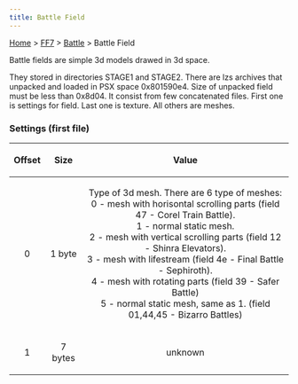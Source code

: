 ```yaml
---
title: Battle Field
---
```


[Home](/Main%20Page.md) > [FF7](/FF7.md) > [Battle](/FF7/Battle.md) > Battle Field

Battle fields are simple 3d models drawed in 3d space.

They stored in directories STAGE1 and STAGE2. There are lzs archives
that unpacked and loaded in PSX space 0x801590e4. Size of unpacked field
must be less than 0x8d04. It consist from few concatenated files. First
one is settings for field. Last one is texture. All others are meshes.

### Settings (first file)

<table>
<thead>
<tr class="header">
<th style="text-align: center;"><p>Offset</p></th>
<th style="text-align: center;"><p>Size</p></th>
<th style="text-align: center;"><p>Value</p></th>
</tr>
</thead>
<tbody>
<tr class="odd">
<td style="text-align: center;"><p>0</p></td>
<td style="text-align: center;"><p>1 byte</p></td>
<td style="text-align: center;"><p>Type of 3d mesh. There are 6 type of meshes:<br />
0 - mesh with horisontal scrolling parts (field 47 - Corel Train Battle).<br />
1 - normal static mesh.<br />
2 - mesh with vertical scrolling parts (field 12 - Shinra Elevators).<br />
3 - mesh with lifestream (field 4e - Final Battle - Sephiroth).<br />
4 - mesh with rotating parts (field 39 - Safer Battle)<br />
5 - normal static mesh, same as 1. (field 01,44,45 - Bizarro Battles)</p></td>
</tr>
<tr class="even">
<td style="text-align: center;"><p>1</p></td>
<td style="text-align: center;"><p>7 bytes</p></td>
<td style="text-align: center;"><p>unknown</p></td>
</tr>
</tbody>
</table>
